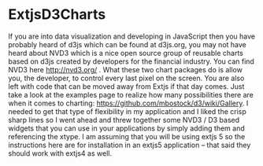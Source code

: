 ExtjsD3Charts
=============

If you are into data visualization and developing in JavaScript then you have probably heard of d3js which can be found at d3js.org, you may not have heard about NVD3 which is a nice open source group of reusable charts based on d3js created by developers for the financial industry. You can find NVD3 here http://nvd3.org/ . What these two chart packages do is allow you, the developer, to control every last pixel on the screen. You are also left with code that can be moved away from Extjs if that day comes. Just take a look at the examples page to realize how many possibilities there are when it comes to charting: https://github.com/mbostock/d3/wiki/Gallery. I needed to get that type of flexibility in my application and I liked the crisp sharp lines so I went ahead and threw together some NVD3 / D3 based widgets that you can use in your applications by simply adding them and referencing the xtype. I am assuming that you will be using extjs 5 so the instructions here are for installation in an extjs5 application – that said they should work with extjs4 as well.
